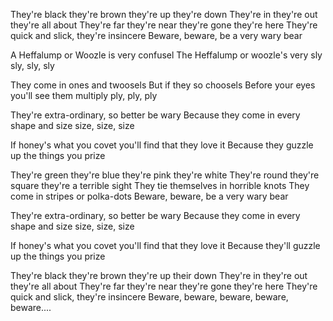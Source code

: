 They're black they're brown they're up they're down
They're in they're out they're all about
They're far they're near they're gone they're here
They're quick and slick, they're insincere
Beware, beware, be a very wary bear

A Heffalump or Woozle is very confusel
The Heffalump or woozle's very sly
sly, sly, sly

They come in ones and twoosels
But if they so choosels
Before your eyes you'll see them multiply
ply, ply, ply 

They're extra-ordinary, so better be wary
Because they come in every shape and size
size, size, size 

If honey's what you covet you'll find that they love it
Because they guzzle up the things you prize

They're green they're blue they're pink they're white
They're round they're square they're a terrible sight
They tie themselves in horrible knots
They come in stripes or polka-dots
Beware, beware, be a very wary bear

They're extra-ordinary, so better be wary
Because they come in every shape and size
size, size, size

If honey's what you covet you'll find that they love it
Because they'll guzzle up the things you prize

They're black they're brown they're up their down
They're in they're out they're all about
They're far they're near they're gone they're here
They're quick and slick, they're insincere
Beware, beware, beware, beware, beware....
